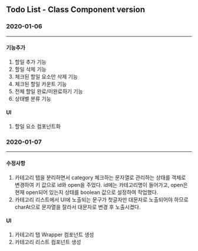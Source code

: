 ## Todo List - Class Component version

### 2020-01-06
<hr />

#### 기능추가
1. 할일 추가 기능
2. 할일 삭제 기능
3. 체크된 할일 요소만 삭제 기능
4. 체크된 할일 카운트 기능
5. 전체 할일 완료/미완료하기 기능
6. 상태별 분류 기능

#### UI
1. 할일 요소 컴포넌트화



### 2020-01-07
<hr />

#### 수정사항
1. 카테고리 탭을 분리하면서 category 체크하는 문자열로 관리하는 상태를 객체로 변경하여 키 값으로 id와 open을 주었다. id에는 카테고리명이 들어가고, open은 현재 open되어 있는지 상태를 boolean 값으로 설정하여 작업했다.
2. 카테고리 리스트에서 UI에 노출되는 문구가 첫글자만 대문자로 노출되어야 하므로 charAt으로 문자열을 잘라서 대문자로 변경 후 노출시켰다.

#### UI
1. 카테고리 탭 Wrapper 컴포넌트 생성
2. 카테고리 리스트 컴포넌트 생성
